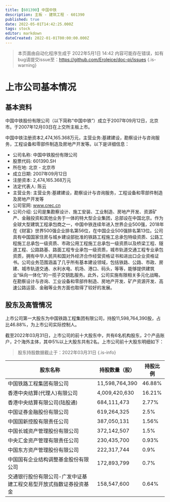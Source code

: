 ```yaml
---
title: [601390] 中国中铁
description: 主板 - 建筑工程 - 601390
published: true
date: 2022-05-01T14:42:25.000Z
tags: stock
editor: markdown
dateCreated: 2022-01-01T00:00:00.000Z
---
```


> 本页面由自动化程序生成于 2022年5月1日 14:42
> 内容可能存在错误，如有bug请提交issue至：https://github.com/Eroleice/doc-pi/issues
{.is-warning}

# 上市公司基本情况

## 基本资料

中国中铁股份有限公司（以下简称“中国中铁”）成立于2007年09月12日，北京市。于2007年12月03日在上交所主板上市。

中国中铁注册资本2,474,165.368万元，主营业务:基建建设，勘察设计与咨询服务，工程设备和零部件制造及房地产开发等。以下是详细信息：

- 公司名称: 中国中铁股份有限公司
- 股票代码: 601390.SH
- 所在地: 北京 - 北京市
- 成立日期: 2007年09月12日
- 注册资本: 2,474,165.368万元
- 法定代表人: 陈云
- 主营业务: 主营业务:基建建设，勘察设计与咨询服务，工程设备和零部件制造及房地产开发等
- 公司官网: www.crec.cn
- 公司介绍: 公司是集勘察设计、施工安装、工业制造、房地产开发、资源矿产、金融投资和其他业务于一体的特大型企业集团，总部设在中国北京。作为全球大型建筑工程承包商之一，中国中铁连续年进入世界企业500强，2018年在《财富》世界500强企业排名第56位，在中国企业500强排名第13位。公司具有中国国家住房与城乡建设部批准的铁路工程施工总承包特级资质、公路工程施工总承包一级资质、市政公用工程施工总承包一级资质以及桥梁工程、隧道工程、公路路基、路面工程专业承包一级资质，城市轨道交通工程专业承包资质，拥有中华人民共和国对外经济合作经营资格证书和进出口企业资格证书。公司业务范围涵盖了几乎所有基本建设领域，包括铁路、公路、市政、房建、城市轨道交通、水利水电、机场、港口、码头，等等，能够提供建筑业“纵向一体化”的一揽子交钥匙服务。此外，公司实施有限相关多元化战略，在勘察设计与咨询、工业设备和零部件制造、房地产开发、矿产资源开发、高速公路运营、金融等业务方面也取得了较好的发展。


## 股东及高管情况

上市公司第一大股东为中国铁路工程集团有限公司，持股11,598,764,390股，占比46.88%，为上市公司实际控制人。

截至2022年03月31日，上市公司的前十大股东中，共有6名机构股东，2个产品账户，2个海外主体，其中5%以上大股东共有2名。上市公司前十大股东明细如下：

> 股东持股数据截止于：2022年03月31日
{.is-info}

| 股东名称 | 持股数量（股） | 持股比例 |
| --- | --- | --- |
| 中国铁路工程集团有限公司 | 11,598,764,390 | 46.88% |
| 香港中央结算(代理人)有限公司 | 4,009,420,630 | 16.21% |
| 香港中央结算有限公司(陆股通) | 684,111,473 | 2.77% |
| 中国证券金融股份有限公司 | 619,264,325 | 2.5% |
| 中国国新控股有限责任公司 | 387,050,131 | 1.56% |
| 中国长城资产管理股份有限公司 | 372,142,507 | 1.5% |
| 中央汇金资产管理有限责任公司 | 230,435,700 | 0.93% |
| 中国东方资产管理股份有限公司 | 222,317,744 | 0.9% |
| 中国国有企业结构调整基金股份有限公司 | 172,893,799 | 0.7% |
| 交通银行股份有限公司-广发中证基建工程交易型开放式指数证券投资基金 | 158,547,600 | 0.64% |




